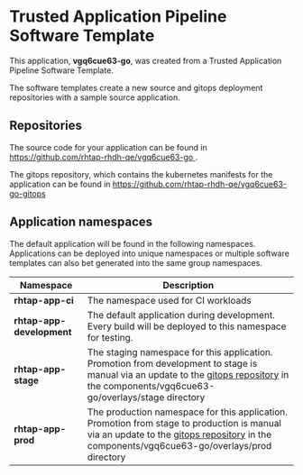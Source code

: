 # Trusted Application Pipeline Software Template

This application, **vgq6cue63-go**, was created from a Trusted Application Pipeline Software Template.

The software templates create a new source and gitops deployment repositories with a sample source application. 

## Repositories

The source code for your application can be found in [https://github.com/rhtap-rhdh-qe/vgq6cue63-go ](https://github.com/rhtap-rhdh-qe/vgq6cue63-go ).
 
The gitops repository, which contains the kubernetes manifests for the application can be found in 
[https://github.com/rhtap-rhdh-qe/vgq6cue63-go-gitops ](https://github.com/rhtap-rhdh-qe/vgq6cue63-go-gitops ) 

## Application namespaces 

The default application will be found in the following namespaces. Applications can be deployed into unique namespaces or multiple software templates can also bet generated into the same group namespaces.  

|  Namespace   |  Description   |  
| -------- | -------- |
| **rhtap-app-ci** | The namespace used for CI workloads |
| **rhtap-app-development** | The default application during development. Every build will be deployed to this namespace for testing. |
| **rhtap-app-stage** | The staging namespace for this application. Promotion from development to stage is manual via an update to the [gitops repository](https://github.com/rhtap-rhdh-qe/vgq6cue63-go-gitops ) in the components/vgq6cue63-go/overlays/stage directory |
| **rhtap-app-prod** | The production namespace for this application. Promotion from stage to production is manual via an update to the [gitops repository](https://github.com/rhtap-rhdh-qe/vgq6cue63-go-gitops ) in the components/vgq6cue63-go/overlays/prod directory |